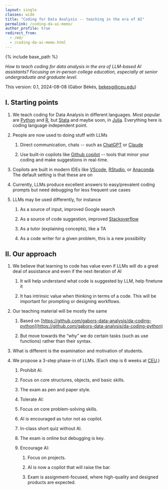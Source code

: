 ```yaml
---
layout: single
classes: wide
title: "Coding for Data Analysis -- teaching in the era of AI"
permalink: /coding-da-ai-memo/
author_profile: true
redirect_from:
  - /md/
  - /coding-da-ai-memo.html
---
```


{% include base_path %}



*How to teach coding for data analysis in the era of LLM-based AI assistants? Focusing on in-person college education, especially at senior undergraduate and graduate level.* 

This version: 0.1, 2024-08-08 (Gábor Békés, [bekesg@ceu.edu](mailto:bekesg@ceu.edu)) 

## I. Starting points

1. We teach coding for Data Analysis in different languages. Most popular are [Python](https://github.com/gabors-data-analysis/da-coding-python) and [R](https://github.com/gabors-data-analysis/da-coding-rstats), but [Stata](https://github.com/gabors-data-analysis/da-coding-stata) and maybe soon, in [Julia](https://github.com/codedthinking/Kezdi.jl). Everything here is coding language independent point.  

2. People are now used to doing stuff with LLMs

   1. Direct communication, chats -- such as [ChatGPT](https://chat.openai.com/) or [Claude](https://claude.ai/)

   2. Use built-in copilots like [Github copilot](https://github.com/features/copilot) \-- tools that minor your coding and make suggestions in real-time. 

3. Copilots are built in modern IDEs like [VScode](https://code.visualstudio.com/), [RStudio](https://posit.co/products/open-source/rstudio/), or [Anaconda](https://www.anaconda.com/). The default setting is that these are on

4. Currently, LLMs produce excellent answers to easy/prevalent coding prompts but need debugging for less frequent use cases

5. LLMs may be used differently, for instance

   1. As a source of input, improved Google search

   2. As a source of code suggestion, improved [Stackoverflow](https://stackoverflow.com/search?q=python+data+analysis)

   3. As a tutor (explaining concepts), like a TA

   4. As a code writer for a given problem, this is a new possibility


## II. Our approach

1. We believe that learning to code has value even if LLMs will do a great deal of assistance and even if the next iteration of AI

   1. It will help understand what code is suggested by LLM, help finetune it

   2. It has intrinsic value when thinking in terms of a code. This will be important for prompting or designing workflows. 

2. Our teaching material will be mostly the same

   1. Based on [https://github.com/gabors-data-analysis/da-coding-python](https://github.com/gabors-data-analysis/da-coding-python) 

   2. But move towards the “why” we do certain tasks (such as use functions) rather than their syntax. 

3. What is different is the examination and motivation of students. 

4. We propose a 3-step phase-in of LLMs. (Each step is 6 weeks at [CEU](https://economics.ceu.edu/program/master-science-business-analytics).) 

   1.  Prohibit AI. 

      1. Focus on core structures, objects, and basic skills.

      2. The exam as pen and paper style. 

   2.  Tolerate AI: 

      1. Focus on core problem-solving skills. 

      2. AI is encouraged as tutor not as copilot.  

      3. In-class short quiz without AI. 

      4. The exam is online but debugging is key. 

   3. Encourage AI: 

      1. Focus on projects. 

      2. AI is now a copilot that will raise the bar. 

      3. Exam is assignment-focused, where high-quality and designed products are expected. 

